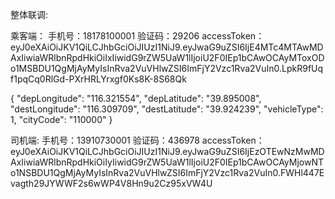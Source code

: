 整体联调:

乘客端：
手机号：18178100001
验证码：29206
accessToken：eyJ0eXAiOiJKV1QiLCJhbGciOiJIUzI1NiJ9.eyJwaG9uZSI6IjE4MTc4MTAwMDAxIiwiaWRlbnRpdHkiOiIxIiwidG9rZW5UaW1lIjoiU2F0IEp1bCAwOCAyMToxODo1MSBDU1QgMjAyMyIsInRva2VuVHlwZSI6ImFjY2Vzc1Rva2VuIn0.LpkR9fUqf1pqCq0RlGd-PXrHRLYrxgf0Ks8K-8S68Qk

{
    "depLongitude": "116.321554",
    "depLatitude": "39.895008",
    "destLongitude": "116.309709",
    "destLatitude": "39.924239",
    "vehicleType": 1,
    "cityCode": "110000"
}

司机端:
手机号：13910730001
验证码：436978
accessToken：eyJ0eXAiOiJKV1QiLCJhbGciOiJIUzI1NiJ9.eyJwaG9uZSI6IjEzOTEwNzMwMDAxIiwiaWRlbnRpdHkiOiIyIiwidG9rZW5UaW1lIjoiU2F0IEp1bCAwOCAyMjowNTo1NSBDU1QgMjAyMyIsInRva2VuVHlwZSI6ImFjY2Vzc1Rva2VuIn0.FWHl447Evagth29JYWWF2s6wWP4V8Hn9u2Cz95xVW4U
